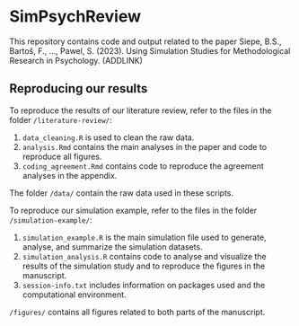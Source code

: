 # SimPsychReview
This repository contains code and output related to the paper
Siepe, B.S., Bartoš, F., ..., Pawel, S. (2023). Using Simulation Studies for Methodological Research in Psychology. (ADDLINK)

## Reproducing our results

To reproduce the results of our literature review, refer to the files in the folder `/literature-review/`:
1. `data_cleaning.R` is used to clean the raw data.
2. `analysis.Rmd` contains the main analyses in the paper and code to reproduce all figures.
3. `coding_agreement.Rmd` contains code to reproduce the agreement analyses in the appendix.

The folder `/data/` contain the raw data used in these scripts.


To reproduce our simulation example, refer to the files in the folder `/simulation-example/`:
1. `simulation_example.R` is the main simulation file used to generate, analyse, and summarize the simulation datasets.
2. `simulation_analysis.R` contains code to analyse and visualize the results of the simulation study and to reproduce the figures in the manuscript.
3. `session-info.txt` includes information on packages used and the computational environment.

  `/figures/` contains all figures related to both parts of the manuscript. 
